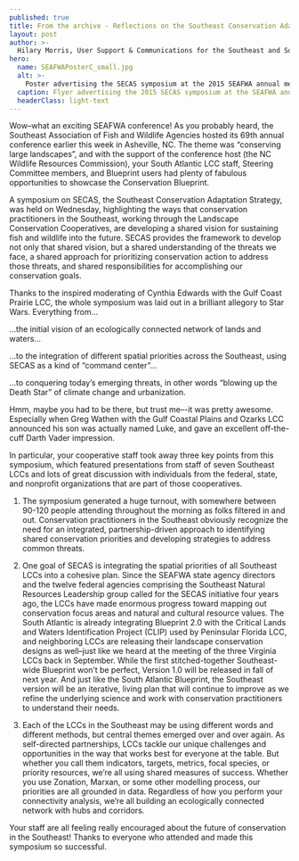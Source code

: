 ```yaml
---
published: true
title: From the archive - Reflections on the Southeast Conservation Adaptation Strategy symposium
layout: post
author: >-
  Hilary Morris, User Support & Communications for the Southeast and South Atlantic Blueprints
hero:
  name: SEAFWAPosterC_small.jpg
  alt: >-
    Poster advertising the SECAS symposium at the 2015 SEAFWA annual meeting, picturing two kids walking hand in hand down a boardwalk through a wooded area. It says 'Join your conservation colleagues for the Southeast Conservation Adaptation Strategy Symposium; Wednesday, November 4, 2015, 8 am - 12 noon (break from 10:05 - 10:20); Arrive on time to secure your seat as we expect a full house!'
  caption: Flyer advertising the 2015 SECAS symposium at the SEAFWA annual meeting.
  headerClass: light-text
---
```

Wow–what an exciting SEAFWA conference! As you probably heard, the Southeast Association of Fish and Wildlife Agencies hosted its 69th annual conference earlier this week in Asheville, NC. The theme was “conserving large landscapes”, and with the support of the conference host (the NC Wildlife Resources Commission), your South Atlantic LCC staff, Steering Committee members, and Blueprint users had plenty of fabulous opportunities to showcase the Conservation Blueprint.

A symposium on SECAS, the Southeast Conservation Adaptation Strategy, was held on Wednesday, highlighting the ways that conservation practitioners in the Southeast, working through the Landscape Conservation Cooperatives, are developing a shared vision for sustaining fish and wildlife into the future. SECAS provides the framework to develop not only that shared vision, but a shared understanding of the threats we face, a shared approach for prioritizing conservation action to address those threats, and shared responsibilities for accomplishing our conservation goals.<!--more-->

Thanks to the inspired moderating of Cynthia Edwards with the Gulf Coast Prairie LCC, the whole symposium was laid out in a brilliant allegory to Star Wars. Everything from…

…the initial vision of an ecologically connected network of lands and waters…
 
…to the integration of different spatial priorities across the Southeast, using SECAS as a kind of “command center”…

…to conquering today’s emerging threats, in other words “blowing up the Death Star” of climate change and urbanization.

Hmm, maybe you had to be there, but trust me–-it was pretty awesome. Especially when Greg Wathen with the Gulf Coastal Plains and Ozarks LCC announced his son was actually named Luke, and gave an excellent off-the-cuff Darth Vader impression.

In particular, your cooperative staff took away three key points from this symposium, which featured presentations from staff of seven Southeast LCCs and lots of great discussion with individuals from the federal, state, and nonprofit organizations that are part of those cooperatives.

1. The symposium generated a huge turnout, with somewhere between 90-120 people attending throughout the morning as folks filtered in and out. Conservation practitioners in the Southeast obviously recognize the need for an integrated, partnership-driven approach to identifying shared conservation priorities and developing strategies to address common threats.

2. One goal of SECAS is integrating the spatial priorities of all Southeast LCCs into a cohesive plan. Since the SEAFWA state agency directors and the twelve federal agencies comprising the Southeast Natural Resources Leadership group called for the SECAS initiative four years ago, the LCCs have made enormous progress toward mapping out conservation focus areas and natural and cultural resource values. The South Atlantic is already integrating Blueprint 2.0 with the Critical Lands and Waters Identification Project (CLIP) used by Peninsular Florida LCC, and neighboring LCCs are releasing their landscape conservation designs as well–just like we heard at the meeting of the three Virginia LCCs back in September. While the first stitched-together Southeast-wide Blueprint won’t be perfect, Version 1.0 will be released in fall of next year. And just like the South Atlantic Blueprint, the Southeast version will be an iterative, living plan that will continue to improve as we refine the underlying science and work with conservation practitioners to understand their needs.

3. Each of the LCCs in the Southeast may be using different words and different methods, but central themes emerged over and over again. As self-directed partnerships, LCCs tackle our unique challenges and opportunities in the way that works best for everyone at the table. But whether you call them indicators, targets, metrics, focal species, or priority resources, we’re all using shared measures of success. Whether you use Zonation, Marxan, or some other modelling process, our priorities are all grounded in data. Regardless of how you perform your connectivity analysis, we’re all building an ecologically connected network with hubs and corridors.

Your staff are all feeling really encouraged about the future of conservation in the Southeast! Thanks to everyone who attended and made this symposium so successful.
